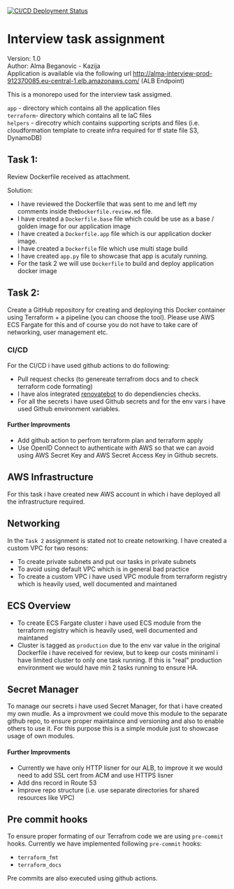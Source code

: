 [![CI/CD Deployment Status](https://github.com/abeganovic/task-interview/actions/workflows/prod-app-deployment.yaml/badge.svg)](https://github.com/abeganovic/task-interview/actions/workflows/prod-app-deployment.yaml)  

# Interview task assignment

Version: 1.0  
Author: Alma Beganovic - Kazija  
Application is available via the following url http://alma-interview-prod-912370085.eu-central-1.elb.amazonaws.com/ (ALB Endpoint)  

This is a monorepo used for the interview task assigmed.

`app` - directory which contains all the application files  
`terraform`- directory which contains all te IaC files  
`helpers` - direcotry which contains supporting scripts and files (i.e. cloudformation template to create infra required for tf state file S3, DynamoDB)  

## Task 1:
Review Dockerfile received as attachment. 

Solution:
- I have reviewed the Dockerfile that was sent to me and left my comments inside the`Dockerfile.review.md` file.
- I have created a `Dockerfile.base` file which could be use as a base / golden image for our application image
- I have created a `Dockerfile.app` file which is our application docker image.
- I have created a `Dockerfile` file which use multi stage build
- I have created `app.py` file to showcase that app is acutaly running.
- For the task 2 we will use `Dockerfile` to build and deploy application docker image

## Task 2:
Create a GitHub repository for creating and deploying this Docker container using Terraform + a pipeline (you can choose the tool). Please use AWS ECS Fargate for this and of course you do not have to take care of networking, user management etc.

### CI/CD
For the CI/CD i have used github actions to do following:
- Pull request checks (to genereate terrafrom docs and to check terraform code formating)
- I have alos integrated [renovatebot](https://github.com/renovatebot/renovate) to do dependiencies checks. 
- For all the secrets i have used Github secrets and for the env vars i have used Github environment variables.

#### Further Improvments
- Add github action to perfrom terraform plan and terraform apply 
- Use OpenID Connect to authenticate with AWS so that we can avoid using AWS Secret Key and AWS Secret Access Key in Github secrets.  

## AWS Infrastructure
For this task i have created new AWS account in which i have deployed all the infrastructure required. 

## Networking
In the `Task 2` assignment is stated not to create netowrking. I have created a custom VPC for two resons:
- To create private subnets and put our tasks in private subnets
- To avoid using default VPC which is in general bad practice
- To create a custom VPC i have used VPC module from terraform registry which is heavily used, well documented and maintaned

## ECS Overview
- To create ECS Fargate cluster i have used ECS module from the terraform registry which is heavily used, well documented and maintaned  
- Cluster is tagged as `production` due to the env var value in the original Dockerfile i have received for review, but to keep our costs mininaml i have limited cluster to only one task running. If this is "real" production environment we would have min 2 tasks running to ensure HA. 

## Secret Manager
To manage our secrets i have used Secret Manager, for that i have created my own mudle. 
As a improvment we could move this module to the separate github repo, to ensure proper maintaince and versioning and also to enable others to use it. For this purpose this is a simple module just to showcase usage of own modules.

#### Further Improvments
- Currently we have only HTTP lisner for our ALB, to improve it we would need to add SSL cert from ACM and use HTTPS lisner 
- Add dns record in Route 53 
- Improve repo structure (i.e. use separate directories for shared resources like VPC)

## Pre commit hooks
To ensure proper formating of our Terrafrom code we are using `pre-commit` hooks. Currently we have implemented following `pre-commit` hooks:

- `terraform_fmt`  
- `terraform_docs`  

Pre commits are also executed using github actions. 
